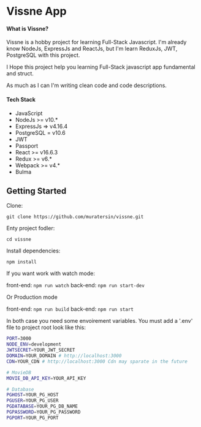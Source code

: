# Vissne App

#### What is Vissne?
Vissne is a hobby project for learning Full-Stack Javascript. I'm already know NodeJs, ExpressJs and ReactJs, but I'm learn ReduxJs, JWT, PostgreSQL with this project.

I Hope this project help you learning Full-Stack javascript app fundamental and struct. 

As much as I can I'm writing clean code and code descriptions.

#### Tech Stack
* JavaScript 
* NodeJs >= v10.*
* ExpressJs => v4.16.4
* PostgreSQL = v10.6
* JWT
* Passport
* React >= v16.6.3
* Redux >= v6.*
* Webpack >= v4.*
* Bulma

## Getting Started
Clone:

`git clone https://github.com/muratersin/vissne.git`

Enty project fodler:

`cd vissne`

Install dependencies:

`npm install`

If you want work with watch mode:

front-end: `npm run watch`
back-end: `npm run start-dev`

Or Production mode

front-end: `npm run build`
back-end: `npm run start`

In both case you need some envoirement variables. You must add a '.env' file to project root look like this:

```sh
PORT=3000
NODE_ENV=development
JWTSECRET=YOUR_JWT_SECRET
DOMAIN=YOUR_DOMAIN # http://localhost:3000
CDN=YOUR_CDN # http://localhost:3000 Cdn may sparate in the future

# MovieDB
MOVIE_DB_API_KEY=YOUR_API_KEY

# Database
PGHOST=YOUR_PG_HOST
PGUSER=YOUR_PG_USER
PGDATABASE=YOUR_PG_DB_NAME
PGPASSWORD=YOUR_PG_PASSWORD
PGPORT=YOUR_PG_PORT
```
